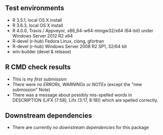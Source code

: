## Test environments
* R 3.5.1, local OS X install
* R 3.6.3, local OS X install 
* R 4.0.0, Travis / Appveyor, x86_64-w64-mingw32/x64 (64-bit) under Windows Server 2012 R2 x64
* R-devel (r-hub) Fedora Linux, clang, gfortran
* R-devel (r-hub) Windows Server 2008 R2 SP1, 32/64 bit
* win-builder (devel & release)

## R CMD check results
* This is my *first submission*
* There were *no ERRORs, WARNINGs or NOTEs* (except the "new submission" Note)
* There was a message about possibly mis-spelled words in DESCRIPTION (LIFX (7:58), Lifx (3:17, 8:18)) which are spelled correctly.


## Downstream dependencies
* There are currently *no downstream dependencies* for this package

